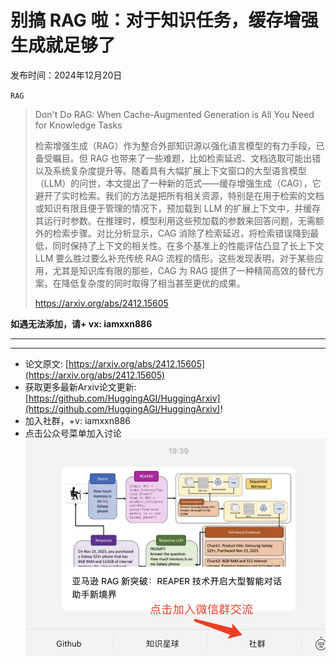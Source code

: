 # 别搞 RAG 啦：对于知识任务，缓存增强生成就足够了
发布时间：2024年12月20日

`RAG`
> Don't Do RAG: When Cache-Augmented Generation is All You Need for Knowledge Tasks
>
> 检索增强生成（RAG）作为整合外部知识源以强化语言模型的有力手段，已备受瞩目。但 RAG 也带来了一些难题，比如检索延迟、文档选取可能出错以及系统复杂度提升等。随着具有大幅扩展上下文窗口的大型语言模型（LLM）的问世，本文提出了一种新的范式——缓存增强生成（CAG），它避开了实时检索。我们的方法是把所有相关资源，特别是在用于检索的文档或知识有限且便于管理的情况下，预加载到 LLM 的扩展上下文中，并缓存其运行时参数。在推理时，模型利用这些预加载的参数来回答问题，无需额外的检索步骤。对比分析显示，CAG 消除了检索延迟，将检索错误降到最低，同时保持了上下文的相关性。在多个基准上的性能评估凸显了长上下文 LLM 要么胜过要么补充传统 RAG 流程的情形。这些发现表明，对于某些应用，尤其是知识库有限的那些，CAG 为 RAG 提供了一种精简高效的替代方案，在降低复杂度的同时取得了相当甚至更优的成果。
>
> https://arxiv.org/abs/2412.15605

**如遇无法添加，请+ vx: iamxxn886**
<hr />


<hr />

- 论文原文: [https://arxiv.org/abs/2412.15605](https://arxiv.org/abs/2412.15605)
- 获取更多最新Arxiv论文更新: [https://github.com/HuggingAGI/HuggingArxiv](https://github.com/HuggingAGI/HuggingArxiv)!
- 加入社群，+v: iamxxn886
- 点击公众号菜单加入讨论
![](https://raw.githubusercontent.com/HuggingAGI/wx_assets/main/2024/07/31/1722434818326-94339e92-22f1-4472-9d27-fed232f70b5d.jpeg)